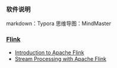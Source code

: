 
### 软件说明
markdown：Typora
思维导图：MindMaster


### [Flink](./Flink)
- [Introduction to Apache Flink](./Flink/Introduction%20to%20Apache%20Flink)
- [Stream Processing with Apache Flink](./Flink/Stream%20Processing%20with%20Apache%20Flink)